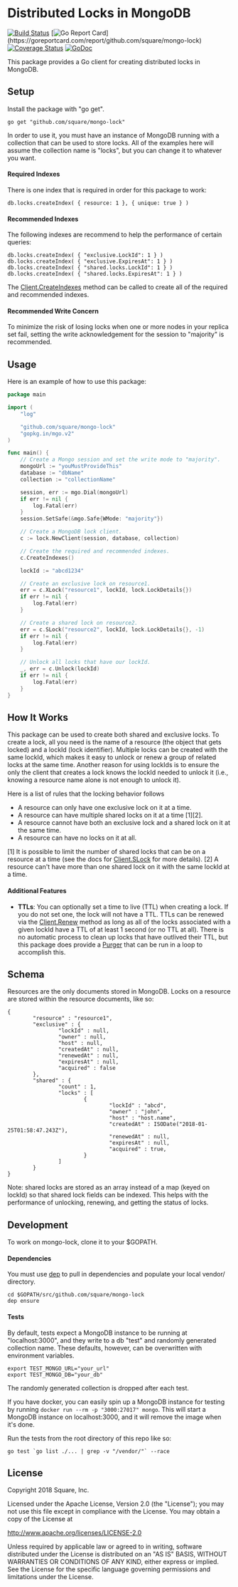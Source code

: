 # Distributed Locks in MongoDB

[![Build Status](https://travis-ci.org/square/mongo-lock.svg?branch=master)](https://travis-ci.org/square/mongo-lock)
[![Go Report Card](https://goreportcard.com/badge/github.com/square/mongo-lock?)](https://goreportcard.com/report/github.com/square/mongo-lock)
[![Coverage Status](https://coveralls.io/repos/github/square/mongo-lock/badge.svg?branch=master&)](https://coveralls.io/github/square/mongo-lock?branch=master)
[![GoDoc](https://godoc.org/github.com/square/mongo-lock?status.svg)](https://godoc.org/github.com/square/mongo-lock)

This package provides a Go client for creating distributed locks in MongoDB.

## Setup
Install the package with "go get".
```
go get "github.com/square/mongo-lock"
```

In order to use it, you must have an instance of MongoDB running with a collection that can be used to store locks.
All of the examples here will assume the collection name is "locks", but you can change it to whatever you want.

#### Required Indexes
There is one index that is required in order for this package to work:
```
db.locks.createIndex( { resource: 1 }, { unique: true } )
```

#### Recommended Indexes
The following indexes are recommend to help the performance of certain queries:
```
db.locks.createIndex( { "exclusive.LockId": 1 } )
db.locks.createIndex( { "exclusive.ExpiresAt": 1 } )
db.locks.createIndex( { "shared.locks.LockId": 1 } )
db.locks.createIndex( { "shared.locks.ExpiresAt": 1 } )
```

The [Client.CreateIndexes](https://godoc.org/github.com/square/mongo-lock#Client.CreateIndexes) method can be called to create all of the required and recommended indexes.

#### Recommended Write Concern
To minimize the risk of losing locks when one or more nodes in your replica set fail, setting the write acknowledgement for the session to "majority" is recommended.

## Usage
Here is an example of how to use this package:
```go
package main

import (
	"log"

	"github.com/square/mongo-lock"
	"gopkg.in/mgo.v2"
)

func main() {
	// Create a Mongo session and set the write mode to "majority".
	mongoUrl := "youMustProvideThis"
	database := "dbName"
	collection := "collectionName"

	session, err := mgo.Dial(mongoUrl)
	if err != nil {
		log.Fatal(err)
	}
	session.SetSafe(&mgo.Safe{WMode: "majority"})

	// Create a MongoDB lock client.
	c := lock.NewClient(session, database, collection)

	// Create the required and recommended indexes.
	c.CreateIndexes()

	lockId := "abcd1234"

	// Create an exclusive lock on resource1.
	err = c.XLock("resource1", lockId, lock.LockDetails{})
	if err != nil {
		log.Fatal(err)
	}

	// Create a shared lock on resource2.
	err = c.SLock("resource2", lockId, lock.LockDetails{}, -1)
	if err != nil {
		log.Fatal(err)
	}

	// Unlock all locks that have our lockId.
	_, err = c.Unlock(lockId)
	if err != nil {
		log.Fatal(err)
	}
}


```

## How It Works
This package can be used to create both shared and exclusive locks.
To create a lock, all you need is the name of a resource (the object that gets locked) and a lockId (lock identifier).
Multiple locks can be created with the same lockId, which makes it easy to unlock or renew a group of related locks at the same time.
Another reason for using lockIds is to ensure the only the client that creates a lock knows the lockId needed to unlock it (i.e., knowing a resource name alone is not enough to unlock it).

Here is a list of rules that the locking behavior follows
* A resource can only have one exclusive lock on it at a time.
* A resource can have multiple shared locks on it at a time [1][2].
* A resource cannot have both an exclusive lock and a shared lock on it at the same time.
* A resource can have no locks on it at all.

[1] It is possible to limit the number of shared locks that can be on a resource at a time (see the docs for [Client.SLock](https://godoc.org/github.com/square/mongo-lock#Client.SLock) for more details).
[2] A resource can't have more than one shared lock on it with the same lockId at a time.

#### Additional Features
* **TTLs**: You can optionally set a time to live (TTL) when creating a lock. If you do not set one, the lock will not have a TTL. TTLs can be renewed via the [Client.Renew](https://godoc.org/github.com/square/mongo-lock#Client.Renew) method as long as all of the locks associated with a given lockId have a TTL of at least 1 second (or no TTL at all). There is no automatic process to clean up locks that have outlived their TTL, but this package does provide a [Purger](https://godoc.org/github.com/square/mongo-lock#Purger) that can be run in a loop to accomplish this.


## Schema
Resources are the only documents stored in MongoDB. Locks on a resource are stored within the resource documents, like so:
```
{
        "resource" : "resource1",
        "exclusive" : {
                "lockId" : null,
                "owner" : null,
                "host" : null,
                "createdAt" : null,
                "renewedAt" : null,
                "expiresAt" : null,
                "acquired" : false
        },
        "shared" : {
                "count" : 1,
                "locks" : [
                        {
                                "lockId" : "abcd",
                                "owner" : "john",
                                "host" : "host.name",
                                "createdAt" : ISODate("2018-01-25T01:58:47.243Z"),
                                "renewedAt" : null,
                                "expiresAt" : null,
                                "acquired" : true,
                        }
                ]
        }
}
```
Note: shared locks are stored as an array instead of a map (keyed on lockId) so that shared lock fields can be indexed.
This helps with the performance of unlocking, renewing, and getting the status of locks.

## Development
To work on mongo-lock, clone it to your $GOPATH.

#### Dependencies
You must use [dep](https://golang.github.io/dep/) to pull in dependencies and populate your local vendor/ directory.
```
cd $GOPATH/src/github.com/square/mongo-lock
dep ensure
```

#### Tests
By default, tests expect a MongoDB instance to be running at "localhost:3000", and they write to a db "test" and randomly generated collection name.
These defaults, however, can be overwritten with environment variables.
```
export TEST_MONGO_URL="your_url"
export TEST_MONGO_DB="your_db"
```
The randomly generated collection is dropped after each test.

If you have docker, you can easily spin up a MongoDB instance for testing by running ``docker run --rm -p "3000:27017" mongo``.
This will start a MongoDB instance on localhost:3000, and it will remove the image when it's done.

Run the tests from the root directory of this repo like so:
```
go test `go list ./... | grep -v "/vendor/"` --race
```

## License
Copyright 2018 Square, Inc.

Licensed under the Apache License, Version 2.0 (the "License");
you may not use this file except in compliance with the License.
You may obtain a copy of the License at

  http://www.apache.org/licenses/LICENSE-2.0

Unless required by applicable law or agreed to in writing, software
distributed under the License is distributed on an "AS IS" BASIS,
WITHOUT WARRANTIES OR CONDITIONS OF ANY KIND, either express or implied.
See the License for the specific language governing permissions and
limitations under the License.

